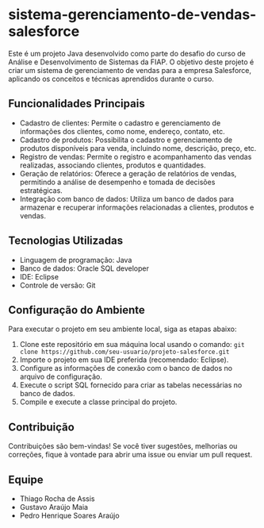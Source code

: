 # sistema-gerenciamento-de-vendas-salesforce

Este é um projeto Java desenvolvido como parte do desafio do curso de Análise e Desenvolvimento de Sistemas da FIAP. O objetivo deste projeto é criar um sistema de gerenciamento de vendas para a empresa Salesforce, aplicando os conceitos e técnicas aprendidos durante o curso.

## Funcionalidades Principais

- Cadastro de clientes: Permite o cadastro e gerenciamento de informações dos clientes, como nome, endereço, contato, etc.
- Cadastro de produtos: Possibilita o cadastro e gerenciamento de produtos disponíveis para venda, incluindo nome, descrição, preço, etc.
- Registro de vendas: Permite o registro e acompanhamento das vendas realizadas, associando clientes, produtos e quantidades.
- Geração de relatórios: Oferece a geração de relatórios de vendas, permitindo a análise de desempenho e tomada de decisões estratégicas.
- Integração com banco de dados: Utiliza um banco de dados para armazenar e recuperar informações relacionadas a clientes, produtos e vendas.

## Tecnologias Utilizadas

- Linguagem de programação: Java
- Banco de dados: Oracle SQL developer
- IDE: Eclipse
- Controle de versão: Git

## Configuração do Ambiente

Para executar o projeto em seu ambiente local, siga as etapas abaixo:

1. Clone este repositório em sua máquina local usando o comando: `git clone https://github.com/seu-usuario/projeto-salesforce.git`
2. Importe o projeto em sua IDE preferida (recomendado: Eclipse).
3. Configure as informações de conexão com o banco de dados no arquivo de configuração.
4. Execute o script SQL fornecido para criar as tabelas necessárias no banco de dados.
5. Compile e execute a classe principal do projeto.

## Contribuição

Contribuições são bem-vindas! Se você tiver sugestões, melhorias ou correções, fique à vontade para abrir uma issue ou enviar um pull request.

## Equipe

- Thiago Rocha de Assis  
- Gustavo Araújo Maia
- Pedro Henrique Soares Araújo
